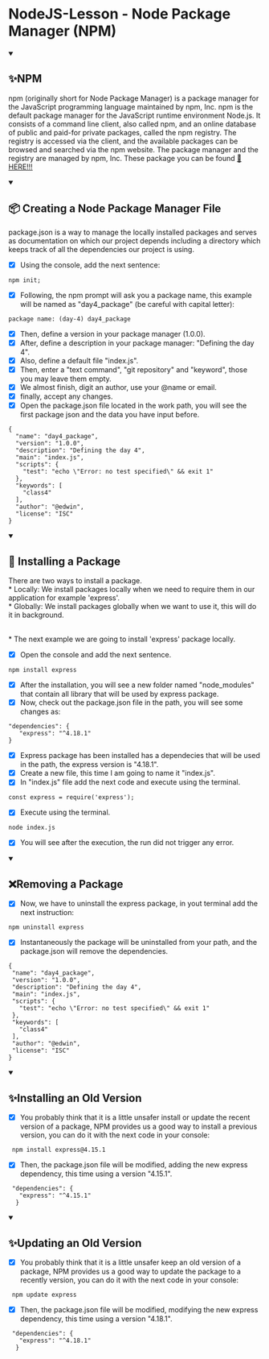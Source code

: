 # NodeJS-Lesson - Node Package Manager (NPM)

<details open="">
  <summary><h2>✨NPM</h2></summary>
    <p dir="auto">
        npm (originally short for Node Package Manager) is a package manager for the JavaScript programming language maintained by npm, Inc. npm is the default package manager for the JavaScript runtime environment Node.js. It consists of a command line client, also called npm, and an online database of public and paid-for private packages, called the npm registry. The registry is accessed via the client, and the available packages can be browsed and searched via the npm website. The package manager and the registry are managed by npm, Inc. These package you can be found <a href="https://www.npmjs.com/">🔗 HERE!!!</a>
    </p>
</details>

<details open="">
  <summary><h2>📦 Creating a Node Package Manager File</h2></summary>
    <p dir="auto">
        package.json is a way to manage the locally installed packages and serves as documentation on which our project depends including a directory which keeps track of all the dependencies our project is using.
    </p>    
<p dir="auto">

- [x] Using the console, add the next sentence:
```
npm init;
```
- [x] Following, the npm prompt will ask you a package name, this example will be named as "day4_package" (be careful with capital letter):
```
package name: (day-4) day4_package
```
- [x] Then, define a version in your package manager (1.0.0).
- [x] After, define a description in your package manager: "Defining the day 4".
- [x] Also, define a default file "index.js".
- [x] Then, enter a "text command", "git repository" and "keyword", those you may leave them empty.
- [x] We almost finish, digit an author, use your @name or email.
- [x] finally, accept any changes.
- [x] Open the package.json file located in the work path, you will see the first package json and the data you have input before.
```
{
  "name": "day4_package",
  "version": "1.0.0",
  "description": "Defining the day 4",
  "main": "index.js",
  "scripts": {
    "test": "echo \"Error: no test specified\" && exit 1"
  },
  "keywords": [
    "class4"
  ],
  "author": "@edwin",
  "license": "ISC"
}
```
</details>


<details open="">
  <summary><h2>📒 Installing a Package</h2></summary>
    <p dir="auto">
        There are two ways to install a package.
        <br>
              * Locally: We install packages locally when we need to require them in our application for example 'express'.
        <br>
              * Globally: We install packages globally when we want to use it, this will do it in background.
        <br>
    </p>

  <p dir="auto">
      <br>
      * The next example we are going to install 'express' package locally.
      <br>

  - [x] Open the console and add the next sentence.
  ```
  npm install express
  ```
  </p>
  
  - [x] After the installation, you will see a new folder named "node_modules" that contain all library that will be used by express package.
  - [x] Now, check out the package.json file in the path, you will see some changes as:
   ```
  "dependencies": {
      "express": "^4.18.1"
  }
  ```
  - [x] Express package has been installed has a dependecies that will be used in the path, the express version is "4.18.1".
  - [x] Create a new file, this time I am going to name it "index.js".
  - [x] In "index.js" file add the next code and execute using the terminal.
```
const express = require('express');
```
  - [x] Execute using the terminal.
```
node index.js
```
- [x] You will see after the execution, the run did not trigger any error.
</details>


<details open="">
  <summary><h2>❌Removing a Package</h2></summary>
    <p dir="auto">

  - [x] Now, we have to uninstall the express package, in yout terminal add the next instruction:
 ```
npm uninstall express
```
- [x] Instantaneously the package will be uninstalled from your path, and the package.json will remove the dependencies.
 ```
{
  "name": "day4_package",
  "version": "1.0.0",
  "description": "Defining the day 4",
  "main": "index.js",
  "scripts": {
    "test": "echo \"Error: no test specified\" && exit 1"
  },
  "keywords": [
    "class4"
  ],
  "author": "@edwin",
  "license": "ISC"
}
```
  </p>
</details>


<details open="">
  <summary><h2>✨Installing an Old Version</h2></summary>
    <p dir="auto">

  - [x] You probably think that it is a little unsafer install or update the recent version of a package, NPM provides us a good way to install a previous 
        version, you can do it with the next code in your console:

   ```
    npm install express@4.15.1
   ```

  - [x] Then, the package.json file will be modified, adding the new express dependency, this time using a version "4.15.1".
  
   ```
    "dependencies": {
      "express": "^4.15.1"
     }
   ```
  </p>
</details>


<details open="">
  <summary><h2>✨Updating an Old Version</h2></summary>
    <p dir="auto">

  - [x] You probably think that it is a little unsafer keep an old version of a package, NPM provides us a good way to update the package to a recently 
        version, you can do it with the next code in your console:

   ```
    npm update express
   ```

  - [x] Then, the package.json file will be modified, modifying the new express dependency, this time using a version "4.18.1".
  
   ```
    "dependencies": {
      "express": "^4.18.1"
     }
   ```
  </p>
</details>

